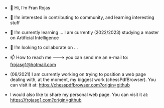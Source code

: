 - 👋 Hi, I’m Fran Rojas
- 👀 I’m interested in contributing to community, and learning interesting stuff
- 🌱 I’m currently learning ...     I am currently (2022/2023) studying a master on Artificial Intelligence
- 💞️ I’m looking to collaborate on ...
- 📫 How to reach me   ---> you can send me an e-mail to: frojasg1@hotmail.com

- (06/2021) I am currently working on trying to position a web page dealing with, at the moment, my biggest work (chessPdfBrowser). You can visit it at: https://chesspdfbrowser.com?origin=github

- I would also like to share my personal web page. You can visit it at:
https://frojasg1.com?origin=github


<!---
frojasg1/frojasg1 is a ✨ special ✨ repository because its `README.md` (this file) appears on your GitHub profile.
You can click the Preview link to take a look at your changes.
--->
